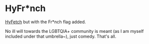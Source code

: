 # HyFr*nch

[HyFetch](https://github.com/hykilpikonna/hyfetch) but with the Fr*nch flag added.

No ill will towards the LGBTQIA+ community is meant (as I am myself included under that umbrella~), just comedy. That's all.
